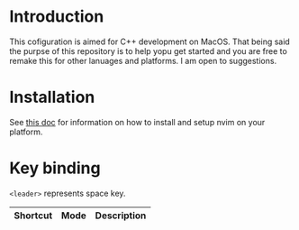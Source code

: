 # Introduction
This cofiguration is aimed for C++ development on MacOS. That being said the purpse of this repository is to help yopu get started and you are free to remake this for other lanuages and platforms. I am open to suggestions.

# Installation
See [this doc](https://github.com/jdhao/nvim-config/blob/master/docs/README.md) for information on how to install and setup nvim on your platform. 

# Key binding
`<leader>` represents space key.

| Shortcut | Mode | Description |
|---|---|---|
